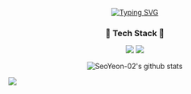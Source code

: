 <div align="center">

[![Typing SVG](https://readme-typing-svg.herokuapp.com?font=Oleo+Script&color=808080&size=35&center=true&vCenter=true&width=404&height=53&lines=%E3%80%80%E3%80%80Welcome%2C+SY's+GitHub+Profile+%E3%80%80%E3%80%80)](https://git.io/typing-svg)
  
  </div>

<h3 align="center" style="margin-bottom: 10px;">🧡 Tech Stack 🧡</h3>
<p align="center">
  <img src="https://img.shields.io/badge/C-F09820?style=for-the-badge&logo=C&logoColor=white">
  <img src="https://img.shields.io/badge/opencv-5C3EE8?style=for-the-badge&logo=OpenCV&logoColor=white">
  
  
  
<div align="center">
  
  
  
![SeoYeon-02's github stats](https://github-readme-stats.vercel.app/api?username=SeoYeon-02&show_icons=true)
  </div>

<a href="버튼을 눌렀을 때 이동할 링크" target="_blank"><img src="https://img.shields.io/badge/Python?style=?style=flat&logo=flat&logo=python&logoColor=#3776AB"/></a>
